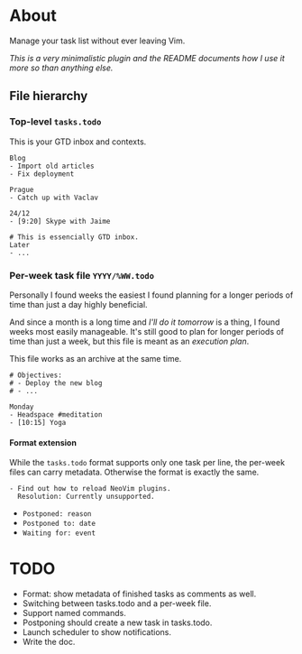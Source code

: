 # About

Manage your task list without ever leaving Vim.

_This is a very minimalistic plugin and the README documents how I use it more so than anything else._

## File hierarchy

### Top-level `tasks.todo`

This is your GTD inbox and contexts.

```
Blog
- Import old articles
- Fix deployment

Prague
- Catch up with Vaclav

24/12
- [9:20] Skype with Jaime

# This is essencially GTD inbox.
Later
- ...
```

### Per-week task file `YYYY/%WW.todo`

Personally I found weeks the easiest
I found planning for a longer periods of time than just a day highly beneficial.

And since a month is a long time and _I'll do it tomorrow_ is a thing, I found weeks most easily manageable. It's still good to plan for longer periods of time than just a week, but this file is meant as an _execution plan_.

This file works as an archive at the same time.

```
# Objectives:
# - Deploy the new blog
# - ...

Monday
- Headspace #meditation
- [10:15] Yoga
```

#### Format extension

While the `tasks.todo` format supports only one task per line, the per-week files can carry metadata. Otherwise the format is exactly the same.

```
- Find out how to reload NeoVim plugins.
  Resolution: Currently unsupported.
```

- `Postponed: reason`
- `Postponed to: date`
- `Waiting for: event`

# TODO

- Format: show metadata of finished tasks as comments as well.
- Switching between tasks.todo and a per-week file.
- Support named commands.
- Postponing should create a new task in tasks.todo.
- Launch scheduler to show notifications.
- Write the doc.
